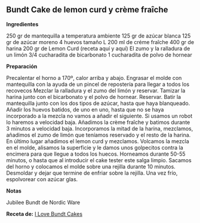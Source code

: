## Bundt Cake de lemon curd y crème fraîche

**Ingredientes**

250 gr de mantequilla a temperatura ambiente
125 gr de azúcar blanca
125 gr de azúcar moreno
4 huevos tamaño L
200 ml de créme fraîche
400 gr de harina
200 gr de Lemon Curd (receta aquí y aquí)
El zumo y la ralladura de un limón
3/4 cucharadita de bicarbonato
1 cucharadita de  polvo de hornear

**Preparación**

Precalentar el horno a 170º, calor arriba y abajo.
Engrasar el molde con mantequilla con la ayuda de un pincel de repostería para llegar a todos los recovecos
Mezclar la ralladura y el zumo del limón y reservar.
Tamizar la harina junto con el bicarbonato y el polvo de hornear. Reservar.
Batir la mantequilla junto con los dos tipos de azúcar, hasta que haya blanqueado.
Añadir los huevos batidos, de uno en uno, hasta que no se haya incorporado a la mezcla no vamos a añadir el siguiente. Si usamos un robot lo haremos a velocidad baja.
Añadimos la crème fraîche y batimos durante 3 minutos a velocidad baja.
Incorporamos la mitad de la harina, mezclamos, añadimos el zumo de limón que teníamos reservado y el resto de la harina.
En último lugar añadimos el lemon curd y mezclamos.
Volcamos la mezcla en el molde, alisamos la superficie y le damos unos golpecitos contra la encimera para que llegue a todos los huecos.
Horneamos durante 50-55 minutos, o hasta que al introducir el cake tester este salga limpio.
Sacamos del horno y colocamos el molde sobre una rejilla durante 10 minutos.
Desmoldar y dejar que termine de enfriar sobre la rejilla. Una vez frío, espolvorear con azúcar glas.

**Notas**

Jubilee Bundt de Nordic Ware

**Receta de:** [I Love Bundt Cakes](http://ilovebundtcakes.blogspot.com.es/2014/08/lemon-curd-creme-fraiche-bundt-cake.html)
